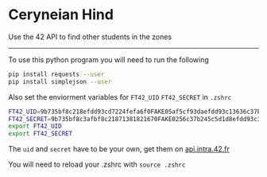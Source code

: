 # Ceryneian Hind

Use the 42 API to find other students in the zones

---

To use this python program you will need to run the following

```bash
pip install requests --user
pip install simplejson --user
```

Also set the enviorment variables for `FT42_UID` `FT42_SECRET` in `.zshrc`

```bash
FT42_UID=9b735bf8c218efdd93cd7224fefa6f0FAKE05af5cf93daefdd93c13636c37b23
FT42_SECRET=9b735bf8c3afbf8c21871381821670FAKE0256c37b245c5d1d8efdd93c3636c3
export FT42_UID
export FT42_SECRET
```
The `uid` and `secret` have to be your own, get them on [api.intra.42.fr](https://api.intra.42.fr/apidoc)

You will need to reload your .zshrc with `source .zshrc`

